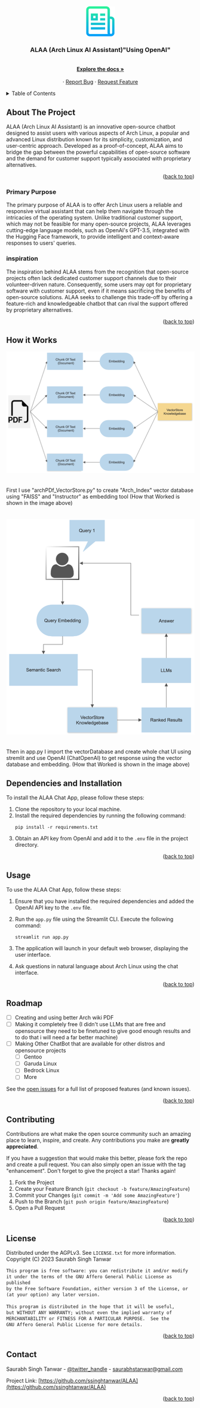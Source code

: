 <a name="readme-top"></a>


<!-- PROJECT LOGO -->
<br />
<div align="center">
  <a href="https://github.com/ssinghtanwar/ALAA">
    <img src="images/logo.png" alt="Logo" width="80" height="80">
  </a>

<h3 align="center">ALAA (Arch Linux AI Assistant)"Using OpenAI"</h3>

  <p align="center">
    <br />
    <a href="https://github.com/ssinghtanwar/ALAA"><strong>Explore the docs »</strong></a>
    <br />
    <br />
    ·
    <a href="https://github.com/ssinghtanwar/ALAA/issues">Report Bug</a>
    ·
    <a href="https://github.com/ssinghtanwar/ALAA/issues">Request Feature</a>
  </p>
</div>

<!-- TABLE OF CONTENTS -->
<details>
  <summary>Table of Contents</summary>
  <ol>
    <li>
      <a href="#about-the-project">About The Project</a>
      <ul>
        <li><a href="#Primary Purpose">Primary Purpose</a></li>
        <li><a href='#Inspiration'>Inspiration</a></li>
      </ul>
    </li>
    <li><a href="#How it Works">How it Works</a></li>
    <li><a href="#Dependencies and Installation">Dependencies and Installation</a></li>
    <li><a href="#usage">Usage</a></li>
    <li><a href="#roadmap">Roadmap</a></li>
    <li><a href="#contributing">Contributing</a></li>
    <li><a href="#license">License</a></li>
    <li><a href="#contact">Contact</a></li>
  </ol>
</details>

<!-- ABOUT THE PROJECT -->

## About The Project

ALAA (Arch Linux AI Assistant) is an innovative open-source chatbot designed to assist users with various aspects of Arch Linux, a popular and advanced Linux distribution known for its simplicity, customization, and user-centric approach. Developed as a proof-of-concept, ALAA aims to bridge the gap between the powerful capabilities of open-source software and the demand for customer support typically associated with proprietary alternatives.

<p align="right">(<a href="#readme-top">back to top</a>)</p>

### Primary Purpose

The primary purpose of ALAA is to offer Arch Linux users a reliable and responsive virtual assistant that can help them navigate through the intricacies of the operating system. Unlike traditional customer support, which may not be feasible for many open-source projects, ALAA leverages cutting-edge language models, such as OpenAI's GPT-3.5, integrated with the Hugging Face framework, to provide intelligent and context-aware responses to users' queries.

### inspiration

The inspiration behind ALAA stems from the recognition that open-source projects often lack dedicated customer support channels due to their volunteer-driven nature. Consequently, some users may opt for proprietary software with customer support, even if it means sacrificing the benefits of open-source solutions. ALAA seeks to challenge this trade-off by offering a feature-rich and knowledgeable chatbot that can rival the support offered by proprietary alternatives.

<p align="right">(<a href="#readme-top">back to top</a>)</p>

<!-- How it Works -->

## How it Works

<img src="images/FlowChart_Arch_VectorStore.png" alt="FlowChart_Arch_VectorStore"><br><br><br>
First I use "archPDf_VectorStore.py" to create "Arch_Index" vector database using "FAISS" and "Instructor" as embedding tool (How that Worked is shown in the image above) <br><br><br>
<img src="images/FlawChart_app_Chatbot.png" alt="images/FlawChart_app_Chatbot"><br><br><br>
Then in app.py I import the vectorDatabase and create whole chat UI using stremlit and use OpenAI (ChatOpenAI) to get response using the vector database and embedding. (How that Worked is shown in the image above)

## Dependencies and Installation

To install the ALAA Chat App, please follow these steps:

1. Clone the repository to your local machine.
2. Install the required dependencies by running the following command:
   ```
   pip install -r requirements.txt
   ```
3. Obtain an API key from OpenAI and add it to the `.env` file in the project directory.
<p align="right">(<a href="#readme-top">back to top</a>)</p>

<!-- USAGE EXAMPLES -->

## Usage

To use the ALAA Chat App, follow these steps:

1. Ensure that you have installed the required dependencies and added the OpenAI API key to the `.env` file.
2. Run the `app.py` file using the Streamlit CLI. Execute the following command:

   ```
   streamlit run app.py
   ```

3. The application will launch in your default web browser, displaying the user interface.

4. Ask questions in natural language about Arch Linux using the chat interface.

<p align="right">(<a href="#readme-top">back to top</a>)</p>

<!-- ROADMAP -->

## Roadmap

- [ ] Creating and using better Arch wiki PDF
- [ ] Making it completely free (I didn't use LLMs that are free and opensource they need to be finetuned to give good enough results and to do that i will need a far better machine)
- [ ] Making Other ChatBot that are available for other distros and opensource projects
  - [ ] Gentoo
  - [ ] Garuda Linux
  - [ ] Bedrock Linux
  - [ ] More

See the [open issues](https://github.com/ssinghtanwar/ALAA/issues) for a full list of proposed features (and known issues).

<p align="right">(<a href="#readme-top">back to top</a>)</p>

<!-- CONTRIBUTING -->

## Contributing

Contributions are what make the open source community such an amazing place to learn, inspire, and create. Any contributions you make are **greatly appreciated**.

If you have a suggestion that would make this better, please fork the repo and create a pull request. You can also simply open an issue with the tag "enhancement".
Don't forget to give the project a star! Thanks again!

1. Fork the Project
2. Create your Feature Branch (`git checkout -b feature/AmazingFeature`)
3. Commit your Changes (`git commit -m 'Add some AmazingFeature'`)
4. Push to the Branch (`git push origin feature/AmazingFeature`)
5. Open a Pull Request

<p align="right">(<a href="#readme-top">back to top</a>)</p>

<!-- LICENSE -->

## License

Distributed under the AGPLv3. See `LICENSE.txt` for more information.
Copyright (C) 2023 Saurabh Singh Tanwar

    This program is free software: you can redistribute it and/or modify
    it under the terms of the GNU Affero General Public License as published
    by the Free Software Foundation, either version 3 of the License, or
    (at your option) any later version.

    This program is distributed in the hope that it will be useful,
    but WITHOUT ANY WARRANTY; without even the implied warranty of
    MERCHANTABILITY or FITNESS FOR A PARTICULAR PURPOSE.  See the
    GNU Affero General Public License for more details.

<p align="right">(<a href="#readme-top">back to top</a>)</p>

<!-- CONTACT -->

## Contact

Saurabh Singh Tanwar - [@twitter_handle](https://twitter.com/saurabh49764217) - saurabhstanwar@gmail.com

Project Link: [https://github.com/ssinghtanwar/ALAA](https://github.com/ssinghtanwar/ALAA)

<p align="right">(<a href="#readme-top">back to top</a>)</p>
